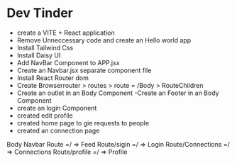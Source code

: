 # Dev Tinder

- create a VITE + React application
- Remove Unneccessary code and create an Hello world app
- Install Tailwind Css
- Install Daisy UI
- Add NavBar Component to APP.jsx
- Create an Navbar.jsx separate component file
- Install React Router dom
- Create Browserrouter > routes > route = /Body > RouteChildren
- Create an outlet in an Body Component
-Create an Footer in an Body Component
- create an login Component
- created edit profile
- created home page to gie requests to people
- created an connection page




Body
    Navbar
    Route =/ => Feed
    Route/sigin =/ => Login
    Route/Connections =/ => Connections
    Route/profile =/ => Profile

